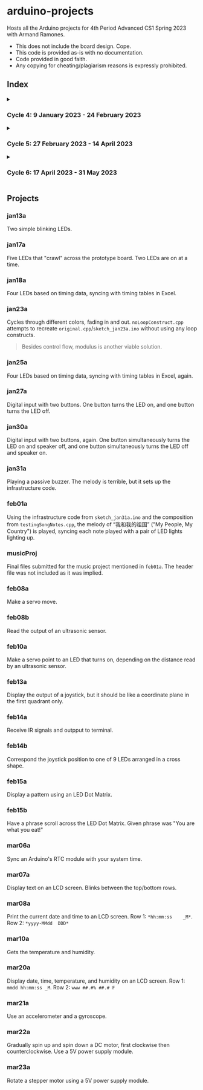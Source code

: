 # arduino-projects
Hosts all the Arduino projects for 4th Period Advanced CS1 Spring 2023 with Armand Ramones.
* This does not include the board design. Cope.
* This code is provided as-is with no documentation. 
* Code provided in good faith. 
* Any copying for cheating/plagiarism reasons is expressly prohibited.

## Index
<details><summary>

### Cycle 4: 9 January 2023 - 24 February 2023

</summary>

```
├───sketch_jan13a
│   └───sketch_jan13a.ino
├───sketch_jan17a
│   └───sketch_jan17a.ino
├───sketch_jan18a
│   └───sketch_jan13a.ino
├───sketch_jan23a
│   ├───noLoopConstruct.cpp
│   ├───original.cpp
│   └───sketch_jan23a.ino
├───sketch_jan25a
│   └───sketch_jan25a.ino
├───sketch_jan27a
│   └───sketch_jan27a.ino
├───sketch_jan30a
│   └───sketch_jan30a.ino
├───sketch_jan31a
│   ├───pitches.h
│   ├───sketch_jan31a.ino
│   └───testingSongNotes.cpp
├───sketch_feb01a
│   ├───pitches.h
│   └───sketch_feb01a.ino
├───musicProj
│   ├───Music_020723_pd4.ino
│   ├───MusicImg1_020723_pd4.ino
│   └───MusicImg2_020723_pd4.ino
├───sketch_feb08a
│   └───sketch_feb08a.ino
├───sketch_feb08b
│   ├───sketch_feb08a.ino
│   ├───SR04.cpp
│   └───SR04.h
├───sketch_feb10a
│   ├───sketch_feb10a.ino
│   ├───SR04.cpp
│   └───SR04.h
├───sketch_feb13a
│   └───sketch_feb13a.ino
├───sketch_feb14a
│   ├───IRremote.cpp
│   ├───IRremote.h
│   ├───IRremoteInt.h
│   └───sketch_feb14a.ino
├───sketch_feb14b
│   └───sketch_feb14b.ino
├───sketch_feb15a
│   ├───LEDControl.cpp
│   ├───LEDControl.h
│   └───sketch_feb15a.ino
└───sketch_feb15b
    ├───LEDControl.cpp
    ├───LEDControl.h
    └───sketch_feb15b.ino
```

</details>
<details><summary>

### Cycle 5: 27 February 2023 - 14 April 2023

</summary>

```
├───sketch_mar06a
│   ├───DS3231.cpp
│   ├───DS3231.h
│   └───sketch_mar06a.ino
├───sketch_mar07a
│   ├───LiquidCrystal.cpp
│   ├───LiquidCrystal.h
│   └───sketch_mar07a.ino
├───sketch_mar08a
│   ├───DS3231.cpp
│   ├───DS3231.h
│   ├───LiquidCrystal.cpp
│   ├───LiquidCrystal.h
│   └───sketch_mar08a.ino
├───sketch_mar10a
│   ├───dht_nonblocking.cpp
│   ├───dht_nonblocking.h
│   └───sketch_mar10a.ino
├───sketch_mar20a
│   ├───dht_nonblocking.cpp
│   ├───dht_nonblocking.h
│   ├───DS3231.cpp
│   ├───DS3231.h
│   ├───LiquidCrystal.cpp
│   ├───LiquidCrystal.h
│   └───sketch_mar20a.ino
├───sketch_mar21a
│   ├───MPU6050.cpp
│   ├───MPU6050.h
│   └───sketch_mar21a.ino
├───sketch_mar22a
│   └───sketch_mar22a.ino
└───sketch_mar22a
    ├───sketch_mar22a.ino
    ├───Stepper.cpp
    └───Stepper.h
```

</details>
<details><summary>

### Cycle 6: 17 April 2023 - 31 May 2023

</summary>

```
null
```

</details>

## Projects
### jan13a
Two simple blinking LEDs.
### jan17a
Five LEDs that "crawl" across the prototype board. Two LEDs are on at a time.
### jan18a
Four LEDs based on timing data, syncing with timing tables in Excel.
### jan23a
Cycles through different colors, fading in and out.
`noLoopConstruct.cpp` attempts to recreate `original.cpp`/`sketch_jan23a.ino` without using any loop constructs.
> Besides control flow, modulus is another viable solution. 
### jan25a
Four LEDs based on timing data, syncing with timing tables in Excel, again.
### jan27a
Digital input with two buttons. One button turns the LED on, and one button turns the LED off.
### jan30a
Digital input with two buttons, again. One button simultaneously turns the LED on and speaker off, and one button simultaneously turns the LED off and speaker on.
### jan31a
Playing a passive buzzer. The melody is terrible, but it sets up the infrastructure code.
### feb01a
Using the infrastructure code from `sketch_jan31a.ino` and the composition from `testingSongNotes.cpp`, the melody of “我和我的祖国” ("My People, My Country") is played, syncing each note played with a pair of LED lights lighting up.
### musicProj
Final files submitted for the music project mentioned in `feb01a`. The header file was not included as it was implied.
### feb08a
Make a servo move.
### feb08b
Read the output of an ultrasonic sensor.
### feb10a
Make a servo point to an LED that turns on, depending on the distance read by an ultrasonic sensor.
### feb13a
Display the output of a joystick, but it should be like a coordinate plane in the first quadrant only.
### feb14a
Receive IR signals and outpput to terminal.
### feb14b
Correspond the joystick position to one of 9 LEDs arranged in a cross shape.
### feb15a
Display a pattern using an LED Dot Matrix.
### feb15b
Have a phrase scroll across the LED Dot Matrix. Given phrase was "You are what you eat!"
### mar06a
Sync an Arduino's RTC module with your system time.
### mar07a
Display text on an LCD screen. Blinks between the top/bottom rows.
### mar08a
Print the current date and time to an LCD screen. Row 1: `*hh:mm:ss    _M*`. Row 2: `*yyyy-MMdd  DDD*`
### mar10a
Gets the temperature and humidity.
### mar20a
Display date, time, temperature, and humidity on an LCD screen. Row 1: `mmdd hh:mm:ss _M`. Row 2: `www ##.#% ##.# F`
### mar21a
Use an accelerometer and a gyroscope.
### mar22a
Gradually spin up and spin down a DC motor, first clockwise then counterclockwise. Use a 5V power supply module.
### mar23a
Rotate a stepper motor using a 5V power supply module.
